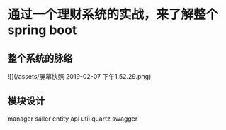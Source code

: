 # 通过一个理财系统的实战，来了解整个spring boot


## 整个系统的脉络
![](/assets/屏幕快照 2019-02-07 下午1.52.29.png)

## 模块设计
manager saller
entity api
util quartz swagger